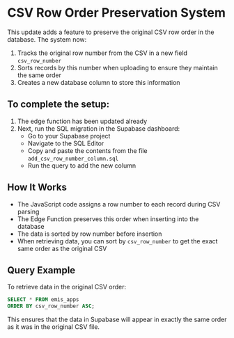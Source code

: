 # CSV Row Order Preservation System

This update adds a feature to preserve the original CSV row order in the database. The system now:

1. Tracks the original row number from the CSV in a new field `csv_row_number`
2. Sorts records by this number when uploading to ensure they maintain the same order
3. Creates a new database column to store this information

## To complete the setup:

1. The edge function has been updated already
2. Next, run the SQL migration in the Supabase dashboard:
   - Go to your Supabase project
   - Navigate to the SQL Editor
   - Copy and paste the contents from the file `add_csv_row_number_column.sql`
   - Run the query to add the new column

## How It Works

- The JavaScript code assigns a row number to each record during CSV parsing
- The Edge Function preserves this order when inserting into the database
- The data is sorted by row number before insertion
- When retrieving data, you can sort by `csv_row_number` to get the exact same order as the original CSV

## Query Example

To retrieve data in the original CSV order:

```sql
SELECT * FROM emis_apps 
ORDER BY csv_row_number ASC;
```

This ensures that the data in Supabase will appear in exactly the same order as it was in the original CSV file.